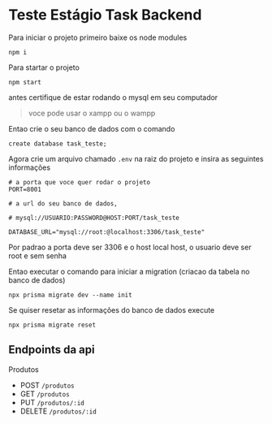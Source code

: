 # Teste Estágio Task Backend

Para iniciar o projeto primeiro baixe os node modules

``` npm i ``` 

Para startar o projeto 

```npm start  ```

antes certifique de estar rodando o mysql em seu computador

> voce pode usar o xampp ou o wampp 

Entao crie o seu banco de dados com o comando

``` create database task_teste; ```

Agora crie um arquivo chamado `.env` na raiz do projeto e insira as seguintes informações

```
# a porta que voce quer rodar o projeto
PORT=8001 

# a url do seu banco de dados, 

# mysql://USUARIO:PASSWORD@HOST:PORT/task_teste

DATABASE_URL="mysql://root:@localhost:3306/task_teste"

```

Por padrao a porta deve ser 3306 e o host local host, o usuario deve ser root e sem senha

Entao executar o comando para iniciar a migration (criacao da tabela no banco de dados) 

``` npx prisma migrate dev --name init ```

Se quiser resetar as informações do banco de dados execute

```npx prisma migrate reset```


## Endpoints da api

Produtos

- POST `/produtos`  
- GET `/produtos`
- PUT `/produtos/:id`
- DELETE `/produtos/:id`


